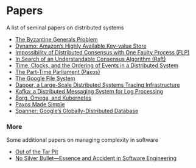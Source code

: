 # Papers

A list of seminal papers on distributed systems

- [The Byzantine Generals Problem](papers/byzantine_generals_problem.pdf)
- [Dynamo: Amazon’s Highly Available Key-value Store](papers/dynamo.pdf)
- [Impossibility of Distributed Consensus with One Faulty Process (FLP)](papers/flp_impossibility.pdf)
- [In Search of an Understandable Consensus Algorithm (Raft)](papers/raft.pdf)
- [Time, Clocks, and the Ordering of Events in a Distributed System](papers/time_clocks.pdf)
- [The Part-Time Parliament (Paxos)](papers/paxos.pdf)
- [The Google File System](papers/google_file_system.pdf)
- [Dapper, a Large-Scale Distributed Systems Tracing Infrastructure](papers/dapper.pdf)
- [Kafka: a Distributed Messaging System for Log Processing](papers/kafka.pdf)
- [Borg, Omega, and Kubernetes](papers/borg_omega_kubernetes.pdf)
- [Paxos Made Simple](papers/paxos_made_simple.pdf)
- [Spanner: Google’s Globally-Distributed Database](papers/spanner.pdf)


### More

Some additional papers on managing complexity in software

- [Out of the Tar Pit](papers/tar_pit.pdf)
- [No Silver Bullet—Essence and Accident in Software Engineering](papers/no_silver_bullet.pdf)
